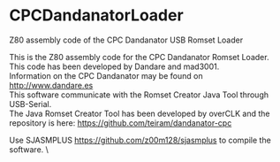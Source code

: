 # CPCDandanatorLoader
Z80 assembly code of the CPC Dandanator USB Romset Loader

This is the Z80 assembly code for the CPC Dandanator Romset Loader.\
This code has been developed by Dandare and mad3001.\
Information on the CPC Dandanator may be found on http://www.dandare.es \
This software communicate with the Romset Creator Java Tool through USB-Serial. \
The Java Romset Creator Tool has been developed by overCLK and the repository is here: https://github.com/teiram/dandanator-cpc

Use SJASMPLUS https://github.com/z00m128/sjasmplus to compile the software. \
